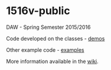 # 1516v-public

DAW - Spring Semester 2015/2016

Code developed on the classes - [demos](https://github.com/isel-leic-daw/1516v-public/tree/master/Demos)

Other example code - [examples](https://github.com/isel-leic-daw/1516v-public/tree/master/Examples)

More information available in the [wiki](https://github.com/isel-leic-daw/1516v-public/wiki).

